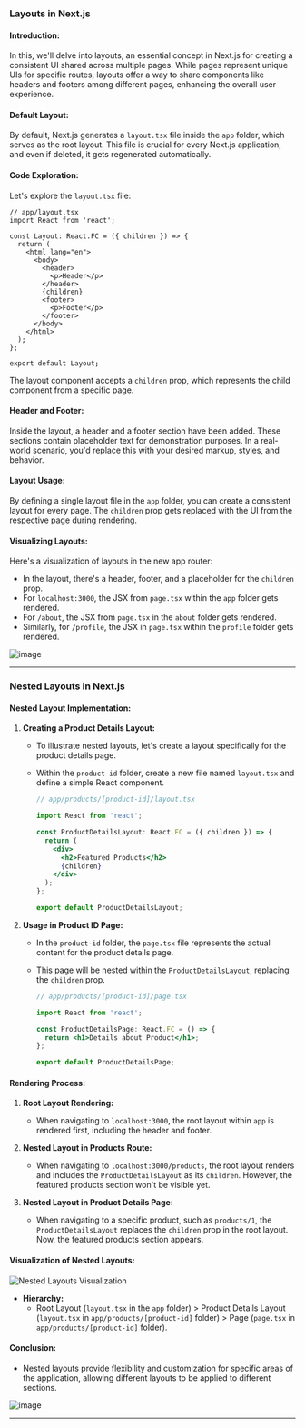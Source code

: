 

### Layouts in Next.js

#### Introduction:

In this, we'll delve into layouts, an essential concept in Next.js for creating a consistent UI shared across multiple pages. While pages represent unique UIs for specific routes, layouts offer a way to share components like headers and footers among different pages, enhancing the overall user experience.

#### Default Layout:

By default, Next.js generates a `layout.tsx` file inside the `app` folder, which serves as the root layout. This file is crucial for every Next.js application, and even if deleted, it gets regenerated automatically.

#### Code Exploration:

Let's explore the `layout.tsx` file:

```tsx
// app/layout.tsx
import React from 'react';

const Layout: React.FC = ({ children }) => {
  return (
    <html lang="en">
      <body>
        <header>
          <p>Header</p>
        </header>
        {children}
        <footer>
          <p>Footer</p>
        </footer>
      </body>
    </html>
  );
};

export default Layout;
```

The layout component accepts a `children` prop, which represents the child component from a specific page.

#### Header and Footer:

Inside the layout, a header and a footer section have been added. These sections contain placeholder text for demonstration purposes. In a real-world scenario, you'd replace this with your desired markup, styles, and behavior.

#### Layout Usage:

By defining a single layout file in the `app` folder, you can create a consistent layout for every page. The `children` prop gets replaced with the UI from the respective page during rendering.

#### Visualizing Layouts:

Here's a visualization of layouts in the new app router:

- In the layout, there's a header, footer, and a placeholder for the `children` prop.
- For `localhost:3000`, the JSX from `page.tsx` within the `app` folder gets rendered.
- For `/about`, the JSX from `page.tsx` in the `about` folder gets rendered.
- Similarly, for `/profile`, the JSX in `page.tsx` within the `profile` folder gets rendered.


![image](https://github.com/Akmeena4u/Web-Development-Bootcamp/assets/93425334/da901a1d-b1dc-4b0a-8e11-6279d56f300d)

---


### Nested Layouts in Next.js


#### Nested Layout Implementation:

1. **Creating a Product Details Layout:**
   - To illustrate nested layouts, let's create a layout specifically for the product details page.
   - Within the `product-id` folder, create a new file named `layout.tsx` and define a simple React component.

     ```jsx
     // app/products/[product-id]/layout.tsx

     import React from 'react';

     const ProductDetailsLayout: React.FC = ({ children }) => {
       return (
         <div>
           <h2>Featured Products</h2>
           {children}
         </div>
       );
     };

     export default ProductDetailsLayout;
     ```

2. **Usage in Product ID Page:**
   - In the `product-id` folder, the `page.tsx` file represents the actual content for the product details page.
   - This page will be nested within the `ProductDetailsLayout`, replacing the `children` prop.

     ```jsx
     // app/products/[product-id]/page.tsx

     import React from 'react';

     const ProductDetailsPage: React.FC = () => {
       return <h1>Details about Product</h1>;
     };

     export default ProductDetailsPage;
     ```

#### Rendering Process:

1. **Root Layout Rendering:**
   - When navigating to `localhost:3000`, the root layout within `app` is rendered first, including the header and footer.

2. **Nested Layout in Products Route:**
   - When navigating to `localhost:3000/products`, the root layout renders and includes the `ProductDetailsLayout` as its `children`. However, the featured products section won't be visible yet.

3. **Nested Layout in Product Details Page:**
   - When navigating to a specific product, such as `products/1`, the `ProductDetailsLayout` replaces the `children` prop in the root layout. Now, the featured products section appears.

#### Visualization of Nested Layouts:

![Nested Layouts Visualization](nested-layouts.png)

- **Hierarchy:**
  - Root Layout (`layout.tsx` in the `app` folder) > Product Details Layout (`layout.tsx` in `app/products/[product-id]` folder) > Page (`page.tsx` in `app/products/[product-id]` folder).

#### Conclusion:

- Nested layouts provide flexibility and customization for specific areas of the application, allowing different layouts to be applied to different sections.


![image](https://github.com/Akmeena4u/Web-Development-Bootcamp/assets/93425334/75f089ed-7fa6-4e62-8d0b-87b61d090e65)


---

